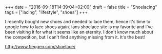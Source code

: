 +++
date = "2016-09-18T14:39:04+02:00"
draft = false
title = "Shoelacing"
tags = ["lacing", "lifestyle", "shoes"]
+++

I recently bought new shoes and needed to lace them, hence it's time to google how to lace shoes again. Ians shoelace site is my favorite and I've been visiting it for what it seems like an eternity. I don't know much about the competition, but I can't find anything missing from it. It's the best!

http://www.fieggen.com/shoelace/
